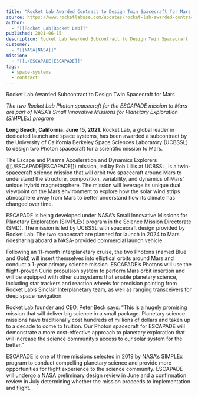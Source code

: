 ```yaml
---
title: "Rocket Lab Awarded Contract to Design Twin Spacecraft for Mars  "
source: https://www.rocketlabusa.com/updates/rocket-lab-awarded-contract-to-design-twin-spacecraft-for-mars/
author:
  - "[[Rocket Lab|Rocket Lab]]"
published: 2021-06-15
description: Rocket Lab Awarded Subcontract to Design Twin Spacecraft for Mars
customer:
  - "[[NASA|NASA]]"
mission:
  - "[[./ESCAPADE|ESCAPADE]]"
tags:
  - space-systems
  - contract
---
```

Rocket Lab Awarded Subcontract to Design Twin Spacecraft for Mars 

*The two Rocket Lab Photon spacecraft for the ESCAPADE mission to Mars are part of NASA’s Small Innovative Missions for Planetary Exploration (SIMPLEx) program* 

**Long Beach, California. June 15, 2021**. Rocket Lab, a global leader in dedicated launch and space systems, has been awarded a subcontract by the University of California Berkeley Space Sciences Laboratory (UCBSSL) to design two Photon spacecraft for a scientific mission to Mars.

The Escape and Plasma Acceleration and Dynamics Explorers ([[./ESCAPADE|ESCAPADE]]) mission, led by Rob Lillis at UCBSSL, is a twin-spacecraft science mission that will orbit two spacecraft around Mars to understand the structure, composition, variability, and dynamics of Mars' unique hybrid magnetosphere. The mission will leverage its unique dual viewpoint on the Mars environment to explore how the solar wind strips atmosphere away from Mars to better understand how its climate has changed over time.

ESCAPADE is being developed under NASA’s Small Innovative Missions for Planetary Exploration (SIMPLEx) program in the Science Mission Directorate (SMD). The mission is led by UCBSSL with spacecraft design provided by Rocket Lab. The two spacecraft are planned for launch in 2024 to Mars ridesharing aboard a NASA-provided commercial launch vehicle.

Following an 11-month interplanetary cruise, the two Photons (named Blue and Gold) will insert themselves into elliptical orbits around Mars and conduct a 1-year primary science mission. ESCAPADE’s Photons will use the flight-proven Curie propulsion system to perform Mars orbit insertion and will be equipped with other subsystems that enable planetary science, including star trackers and reaction wheels for precision pointing from Rocket Lab’s Sinclair Interplanetary team, as well as ranging transceivers for deep space navigation.

Rocket Lab founder and CEO, Peter Beck says: “This is a hugely promising mission that will deliver big science in a small package. Planetary science missions have traditionally cost hundreds of millions of dollars and taken up to a decade to come to fruition. Our Photon spacecraft for ESCAPADE will demonstrate a more cost-effective approach to planetary exploration that will increase the science community’s access to our solar system for the better.”

ESCAPADE is one of three missions selected in 2019 by NASA’s SIMPLEx program to conduct compelling planetary science and provide more opportunities for flight experience to the science community. ESCAPADE will undergo a NASA preliminary design review in June and a confirmation review in July determining whether the mission proceeds to implementation and flight.
